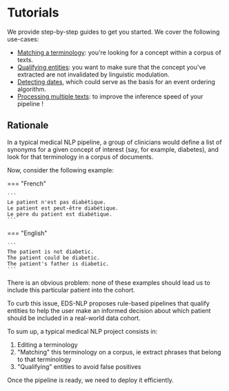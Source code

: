 # Tutorials

We provide step-by-step guides to get you started. We cover the following use-cases:

- [Matching a terminology](./matching-a-terminology.md): you're looking for a concept within a corpus of texts.
- [Qualifying entities](./qualifying-entities.md): you want to make sure that the concept you've extracted are not invalidated by linguistic modulation.
- [Detecting dates](./detecting-dates.md), which could serve as the basis for an event ordering algorithm.
- [Processing multiple texts](./multiple-texts.md): to improve the inference speed of your pipeline !

## Rationale

In a typical medical NLP pipeline, a group of clinicians would define a list of synonyms for a given concept of interest (say, for example, diabetes), and look for that terminology in a corpus of documents.

Now, consider the following example:

=== "French"

    ```
    Le patient n'est pas diabétique.
    Le patient est peut-être diabétique.
    Le père du patient est diabétique.
    ```

=== "English"

    ```
    The patient is not diabetic.
    The patient could be diabetic.
    The patient's father is diabetic.
    ```

There is an obvious problem: none of these examples should lead us to include this particular patient into the cohort.

To curb this issue, EDS-NLP proposes rule-based pipelines that qualify entities to help the user make an informed decision about which patient should be included in a real-world data cohort.

To sum up, a typical medical NLP project consists in:

1. Editing a terminology
2. "Matching" this terminology on a corpus, ie extract phrases that belong to that terminology
3. "Qualifying" entities to avoid false positives

Once the pipeline is ready, we need to deploy it efficiently.
